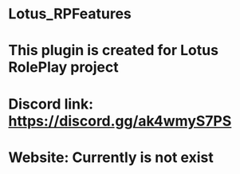 # Lotus_RPFeatures
# This plugin is created for Lotus RolePlay project 
# Discord link: https://discord.gg/ak4wmyS7PS
# Website: Currently is not exist
